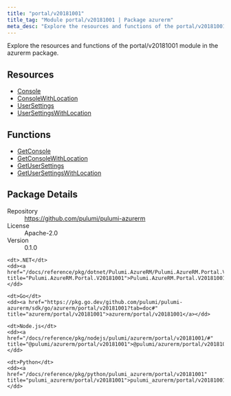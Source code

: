 ```yaml
---
title: "portal/v20181001"
title_tag: "Module portal/v20181001 | Package azurerm"
meta_desc: "Explore the resources and functions of the portal/v20181001 module in the azurerm package."
---
```


<!-- WARNING: this file was generated by Pulumi Docs Generator. -->
<!-- Do not edit by hand unless you're certain you know what you are doing! -->

Explore the resources and functions of the portal/v20181001 module in the azurerm package.

<h2 id="resources">Resources</h2>
<ul class="api">
    <li><a href="console" title="Console"><span class="symbol resource"></span>Console</a></li>
    <li><a href="consolewithlocation" title="ConsoleWithLocation"><span class="symbol resource"></span>ConsoleWithLocation</a></li>
    <li><a href="usersettings" title="UserSettings"><span class="symbol resource"></span>UserSettings</a></li>
    <li><a href="usersettingswithlocation" title="UserSettingsWithLocation"><span class="symbol resource"></span>UserSettingsWithLocation</a></li>
</ul>

<h2 id="functions">Functions</h2>
<ul class="api">
    <li><a href="getconsole" title="GetConsole"><span class="symbol function"></span>GetConsole</a></li>
    <li><a href="getconsolewithlocation" title="GetConsoleWithLocation"><span class="symbol function"></span>GetConsoleWithLocation</a></li>
    <li><a href="getusersettings" title="GetUserSettings"><span class="symbol function"></span>GetUserSettings</a></li>
    <li><a href="getusersettingswithlocation" title="GetUserSettingsWithLocation"><span class="symbol function"></span>GetUserSettingsWithLocation</a></li>
</ul>

<h2 id="package-details">Package Details</h2>
<dl class="package-details">
	<dt>Repository</dt>
	<dd><a href="https://github.com/pulumi/pulumi-azurerm">https://github.com/pulumi/pulumi-azurerm</a></dd>
	<dt>License</dt>
	<dd>Apache-2.0</dd>
	<dt>Version</dt>
	<dd>0.1.0</dd>
</dl>



<dl class="tabular">

    <dt>.NET</dt>
    <dd><a href="/docs/reference/pkg/dotnet/Pulumi.AzureRM/Pulumi.AzureRM.Portal.V20181001.html" title="Pulumi.AzureRM.Portal.V20181001">Pulumi.AzureRM.Portal.V20181001</a></dd>

    <dt>Go</dt>
    <dd><a href="https://pkg.go.dev/github.com/pulumi/pulumi-azurerm/sdk/go/azurerm/portal/v20181001?tab=doc#" title="azurerm/portal/v20181001">azurerm/portal/v20181001</a></dd>

    <dt>Node.js</dt>
    <dd><a href="/docs/reference/pkg/nodejs/pulumi/azurerm/portal/v20181001/#" title="@pulumi/azurerm/portal/v20181001">@pulumi/azurerm/portal/v20181001</a></dd>

    <dt>Python</dt>
    <dd><a href="/docs/reference/pkg/python/pulumi_azurerm/portal/v20181001" title="pulumi_azurerm/portal/v20181001">pulumi_azurerm/portal/v20181001</a></dd>

</dl>

